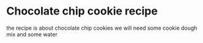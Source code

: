 # Chocolate chip cookie recipe
the recipe is about chocolate chip cookies
we will need some cookie dough mix and some water
